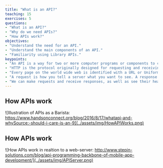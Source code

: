 ```yaml
---
title: "What is an API?"
teaching: 15
exercises: 5
questions:
- "What is an API?"
- "Why do we need APIs?"
- "How APIs work?"
objectives:
- "Understand the need for an API."
- "Understand the main components of an API."
- "Familiarity using Library APIs."
keypoints:
- "An API is a way for two or more computer programs or components to communicate with each other."
- "HTTP is the protocol originally designed for requesting and receiving Web pages, but now also used as the basis for a variety of APIs. HTTPS is the encrypted version of HTTP."
- "Every page on the world wide web is identified with a URL or Uniform Resource Locator."
- "A request is how you tell a server what you want to see. A response will either give you what you asked for, or tell you why the server can't do that. Both requests and responses have a header, and optionally a body."
- "We can make requests and receive responses, as well as see their headers, using `curl`."
---
```


## How APIs work

![Illustration of APIs as a Barista: https://www.handsonconnect.org/blog/2016/8/17/whatapi-and-whySource:-should-i-care-is-an-9](../assets/img/HowAPIWorks.png)


## How APIs work

![How APIs work in realtion to a web-server: http://www.stepin-solutions.com/blog/api-programming-backbone-of-mobile-app-development/](../assets/img/APIServer.png)
